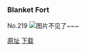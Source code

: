 ### Blanket Fort
No.219
![图片不见了~~~](https://imgs.xkcd.com/comics/blanket_fort.png)

[原址](https://xkcd.com//219) [下载](https://imgs.xkcd.com/comics/blanket_fort.png)

